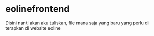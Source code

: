# eolinefrontend

Disini nanti akan aku tuliskan, file mana saja yang baru yang perlu di terapkan di website eoline
